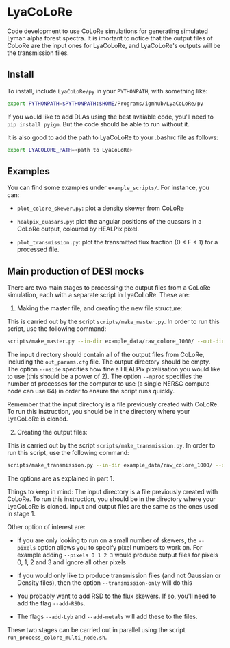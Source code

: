 # LyaCoLoRe
Code development to use CoLoRe simulations for generating simulated Lyman alpha forest spectra.
It is imortant to notice that the output files of CoLoRe are the input ones for LyaCoLoRe,
and LyaCoLoRe's outputs will be the transmission files.

## Install
To install, include `LyaCoLoRe/py` in your `PYTHONPATH`, with something like:
```bash
export PYTHONPATH=$PYTHONPATH:$HOME/Programs/igmhub/LyaCoLoRe/py
```

If you would like to add DLAs using the best avaiable code, you'll need to `pip install pyigm`.
But the code should be able to run without it.

It is also good to add the path to LyaCoLoRe to your .bashrc file as follows:

```bash
export LYACOLORE_PATH=<path to LyaCoLoRe>
```

## Examples
You can find some examples under `example_scripts/`. For instance, you can:

*   `plot_colore_skewer.py`: plot a density skewer from CoLoRe

*   `healpix_quasars.py`: plot the angular positions of the quasars in a CoLoRe output,
    coloured by HEALPix pixel.

*   `plot_transmission.py`: plot the transmitted flux fraction (0 < F < 1) for a processed file.


## Main production of DESI mocks

There are two main stages to processing the output files from a CoLoRe simulation, each with a
separate script in LyaCoLoRe. These are:

1. Making the master file, and creating the new file structure:

This is carried out by the script `scripts/make_master.py`. In order to run this script, use
the following command:
```bash
scripts/make_master.py --in-dir example_data/raw_colore_1000/ --out-dir /path/to/output/directory/ --nside 16 --nproc 64
```

The input directory should contain all of the output files from CoLoRe, including
the `out_params.cfg` file. The output directory should be empty. The option `--nside`
specifies how fine a HEALPix pixelisation you would like to use (this should be a power of 2).
The option `--nproc` specifies the number of processes for the computer to use
(a single NERSC compute node can use 64) in order to ensure the script runs quickly.

Remember that the input directory is a file previously created with CoLoRe.
To run this instruction, you should be in the directory where your LyaCoLoRe is cloned.


2. Creating the output files:

This is carried out by the script `scripts/make_transmission.py`.
In order to run this script, use the following command:
```bash
scripts/make_transmission.py --in-dir example_data/raw_colore_1000/ --out-dir /path/to/output/directory/ --nside 16 --nproc 64
```

The options are as explained in part 1.


Things to keep in mind:
The input directory is a file previously created with CoLoRe. To run this instruction,
you should be in the directory where your LyaCoLoRe is cloned. Input and output files
are the same as the ones used in stage 1.

Other option of interest are:

*   If you are only looking to run on a small number of skewers, the `--pixels` option
allows you to specify pixel numbers to work on. For example adding `--pixels 0 1 2 3`
would produce output files for pixels 0, 1, 2 and 3 and ignore all other pixels

*   If you would only like to produce transmission files (and not Gaussian or Density files),
then the option `--transmission-only` will do this

*   You probably want to add RSD to the flux skewers. If so, you'll need to add the
flag `--add-RSDs`.

*   The flags `--add-Lyb` and `--add-metals` will add these to the files.

These two stages can be carried out in parallel using the script
`run_process_colore_multi_node.sh`.
